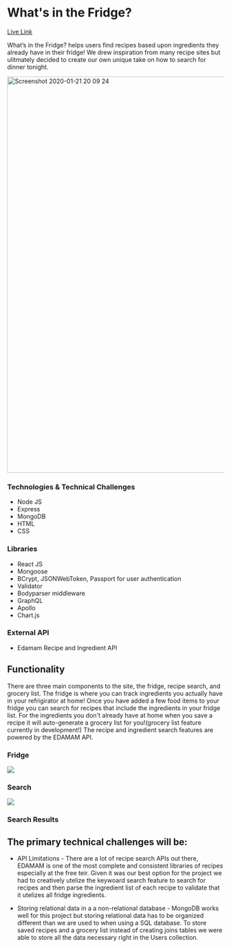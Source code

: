 # What's in the Fridge?

[Live Link](http://whatsinthefridgetonight.herokuapp.com/#/)

What’s in the Fridge? helps users find recipes based upon ingredients they already have in their fridge! We drew inspiration from many recipe sites but ulitmately decided to create our own unique take on how to search for dinner tonight.

<img width="922" alt="Screenshot 2020-01-21 20 09 24" src="https://user-images.githubusercontent.com/34895686/72864872-7be54d80-3c8a-11ea-9220-93d416e28963.png">

### Technologies & Technical Challenges
* Node JS
* Express
* MongoDB
* HTML
* CSS

### Libraries
* React JS
* Mongoose
* BCrypt, JSONWebToken, Passport for user authentication
* Validator
* Bodyparser middleware
* GraphQL
* Apollo
* Chart.js

### External API
* Edamam Recipe and Ingredient API

## Functionality

There are three main components to the site, the fridge, recipe search, and grocery list. The fridge is where you can track ingredients you actually have in your refrigirator at home! Once you have added a few food items to your fridge you can search for recipes that include the ingredients in your fridge list. For the ingredients you don't already have at home when you save a recipe it will auto-generate a grocery list for you!(grocery list feature currently in development!) The recipe and ingredient search features are powered by the EDAMAM API.

### Fridge

![](https://user-images.githubusercontent.com/29221213/73306539-0b868100-41e2-11ea-8628-ddb2e0254810.png)

### Search 
![](https://user-images.githubusercontent.com/29221213/73306878-b4cd7700-41e2-11ea-8bba-592f73829556.png)

### Search Results


## The primary technical challenges will be:
* API Limitations - There are a lot of recipe search APIs out there, EDAMAM is one of the most complete and consistent libraries of recipes especially at the free teir. Given it was our best option for the project we had to creatively utelize the keywoard search feature to search for recipes and then parse the ingredient list of each recipe to validate that it utelizes all fridge ingredients.

* Storing relational data in a a non-relational database - MongoDB works well for this project but storing relational data has to be organized different than we are used to when using a SQL database. To store saved recipes and a grocery list instead of creating joins tables we were able to store all the data necessary right in the Users collection. 



